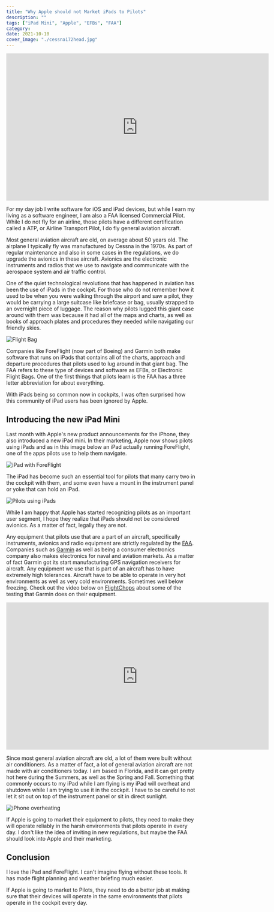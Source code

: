 ```yaml
---
title: "Why Apple should not Market iPads to Pilots"
description: ""
tags: ["iPad Mini", "Apple", "EFBs", "FAA"]
category: 
date: 2021-10-10
cover_image: "./cessna172head.jpg"
---
```


<div style="text-align: center">
<iframe width="700" height="393" src="https://youtube.com/embed/iSCSPa6PKvI" frameborder="0" allow="accelerometer; autoplay; encrypted-media; gyroscope; picture-in-picture" allowfullscreen></iframe>
</div>

For my day job I write software for iOS and iPad devices, but while I earn my living as a software engineer, I am also a FAA licensed Commercial Pilot.
While I do not fly for an airline, those pilots have a different certification called a ATP, or Airline Transport Pilot, I do fly general aviation aircraft.

Most general aviation aircraft are old, on average about 50 years old. The airplane I typically fly was manufactured by Cessna in the 1970s. As part of regular maintenance and also in some cases in the regulations, we do upgrade the avionics in these aircraft. Avionics are the electronic instruments and radios that we use to navigate and communicate with the aerospace system and air traffic control.

One of the quiet technological revolutions that has happened in aviation has been the use of iPads in the cockpit. For those who do not remember how it used to be when you were walking through the airport and saw a pilot, they would be carrying a large suitcase like briefcase or bag, usually strapped to an overnight piece of luggage. The reason why pilots lugged this giant case around with them was because it had all of the maps and charts, as well as books of approach plates and procedures they needed while navigating our friendly skies. 

![Flight Bag](./flightbag.jpg)

Companies like ForeFlight (now part of Boeing) and Garmin both make software that runs on iPads that contains all of the charts, approach and departure procedures that pilots used to lug around in that giant bag. The FAA refers to these type of devices and software as EFBs, or Electronic Flight Bags. One of the first things that pilots learn is the FAA has a three letter abbreviation for about everything.  

With iPads being so common now in cockpits, I was often surprised how this community of iPad users has been ignored by Apple.

## Introducing the new iPad Mini

Last month with Apple's new product announcements for the iPhone, they also introduced a new iPad mini. In their marketing, Apple now shows pilots using iPads and as in this image below an iPad actually running ForeFlight, one of the apps pilots use to help them navigate.

![iPad with ForeFlight](./Apple_iPad-mini_fore-flight_09142021.jpg)

The iPad has become such an essential tool for pilots that many carry two in the cockpit with them, and some even have a mount in the instrument panel or yoke that can hold an iPad.

![Pilots using iPads](../2018-01-08/ipad.jpg)

While I am happy that Apple has started recognizing pilots as an important user segment, I hope they realize that iPads should not be considered avionics. As a matter of fact, legally they are not.

Any equipment that pilots use that are a part of an aircraft, specifically instruments, avionics and radio equipment are strictly regulated by the [FAA](https://faa.gov). Companies such as [Garmin](https://garmin.com) as well as being a consumer electronics company also makes electronics for naval and aviation markets. As a matter of fact Garmin got its start manufacturing GPS navigation receivers for aircraft. Any equipment we use that is part of an aircraft has to have extremely high tolerances. Aircraft have to be able to operate in very hot environments as well as very cold environments. Sometimes well below freezing. Check out the video below on [FlightChops](https://flightchops.com/) about some of the testing that Garmin does on their equipment.

<div style="text-align: center">
<iframe width="700" height="393" src="https://youtube.com/embed/sUSZALnHw20" frameborder="0" allow="accelerometer; autoplay; encrypted-media; gyroscope; picture-in-picture" allowfullscreen></iframe>
</div>

Since most general aviation aircraft are old, a lot of them were built without air conditioners. As a matter of fact, a lot of general aviation aircraft are not made with air conditioners today. I am based in Florida, and it can get pretty hot here during the Summers, as well as the Spring and Fall. Something that commonly occurs to my iPad while I am flying is my iPad will overheat and shutdown while I am trying to use it in the cockpit. I have to be careful to not let it sit out on top of the instrument panel or sit in direct sunlight. 

![iPhone overheating](ios12-iphone-x-iphone-temperature-alert-5c2a4fe6c9e77c0001d0ee8f.webp)

If Apple is going to market their equipment to pilots, they need to make they will operate reliably in the harsh environments that pilots operate in every day. I don't like the idea of inviting in new regulations, but maybe the FAA should look into Apple and their marketing.

## Conclusion

I love the iPad and ForeFlight. I can't imagine flying without these tools. It has made flight planning and weather briefing much easier.

If Apple is going to market to Pilots, they need to do a better job at making sure that their devices will operate in the same environments that pilots operate in the cockpit every day.